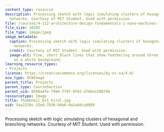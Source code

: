 ```yaml
---
content_type: resource
description: Processing sketch with logic simulating clusters of hexagonal and branching
  networks. Courtesy of MIT Student. Used with permission.
file: /courses/4-112-architecture-design-fundamentals-i-nano-machines-fall-2012/5aa2218c32ed7b36b9a60a1addcad889_Thumbnail_Ex1_Viral.jpg
file_size: 16392
file_type: image/jpeg
image_metadata:
  caption: Processing sketch with logic simulating clusters of hexagonal and branching
    networks.
  credit: Courtesy of MIT Student. Used with permission.
  image-alt: Fine, short black lines that show feathering around three circular clusters
    on a white background.
learning_resource_types:
- Projects
license: https://creativecommons.org/licenses/by-nc-sa/4.0/
ocw_type: OCWImage
parent_title: Projects
parent_type: CourseSection
parent_uid: 8560a4fe-7994-ff9f-0f62-d76be228874b
resourcetype: Image
title: Thumbnail_Ex1_Viral.jpg
uid: 5aa2218c-32ed-7b36-b9a6-0a1addcad889
---
```

Processing sketch with logic simulating clusters of hexagonal and branching networks. Courtesy of MIT Student. Used with permission.